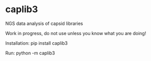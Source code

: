# caplib3
NGS data analysis of capsid libraries

Work in progress, do not use unless you know what you are doing!

Installation: pip install caplib3

Run: python -m caplib3
